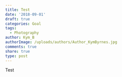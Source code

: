```yaml
---
title: Test
date: '2018-09-01'
draft: true
categories: Goal
tags:
  - Photography
author: Kym_B
authorImage: /uploads/authors/Author_KymByrnes.jpg
comments: true
share: true
type: post
---
```

Test
